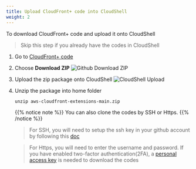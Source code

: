 ```yaml
---
title: Upload CloudFront+ code into CloudShell 
weight: 2
---
```


To download CloudFront+ code and upload it onto CloudShell
> Skip this step if you already have the codes in CloudShell
1. Go to [CloudFront+ code](https://github.com/awslabs/aws-cloudfront-extensions)
2. Choose **Download ZIP**
   ![Github Download ZIP](/images/gh-download.png)
3. Upload the zip package onto CloudShell
   ![CloudShell Upload](/images/cs-upload.png)
4. Unzip the package into home folder
                   
       unzip aws-cloudfront-extensions-main.zip
   {{% notice note %}}
   You can also clone the codes by SSH or Https.
   {{% /notice %}} 
   > For SSH, you will need to setup the ssh key in your github account by following this [doc](https://docs.github.com/en/free-pro-team@latest/github/authenticating-to-github/generating-a-new-ssh-key-and-adding-it-to-the-ssh-agent)
   
   > For Https, you will need to enter the username and password. If you have enabled two-factor authentication(2FA), a [personal access key](https://docs.github.com/en/free-pro-team@latest/github/authenticating-to-github/creating-a-personal-access-token) is needed to download the codes
   

